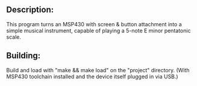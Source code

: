 ## Description:
This program turns an MSP430 with screen & button attachment into a simple musical instrument, capable of playing a 5-note E minor pentatonic scale.

## Building:
Build and load with "make && make load" on the "project" directory. (With MSP430 toolchain installed and the device itself plugged in via USB.)
